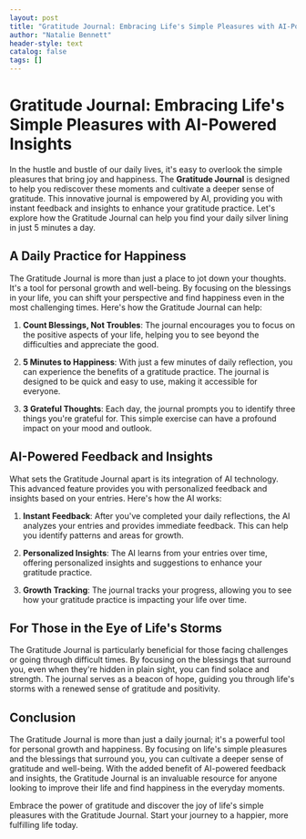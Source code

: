 ```yaml
---
layout: post
title: "Gratitude Journal: Embracing Life's Simple Pleasures with AI-Powered Insights"
author: "Natalie Bennett"
header-style: text
catalog: false
tags: []
---
```


# Gratitude Journal: Embracing Life's Simple Pleasures with AI-Powered Insights

In the hustle and bustle of our daily lives, it's easy to overlook the simple pleasures that bring joy and happiness. The **Gratitude Journal** is designed to help you rediscover these moments and cultivate a deeper sense of gratitude. This innovative journal is empowered by AI, providing you with instant feedback and insights to enhance your gratitude practice. Let's explore how the Gratitude Journal can help you find your daily silver lining in just 5 minutes a day.

## A Daily Practice for Happiness

The Gratitude Journal is more than just a place to jot down your thoughts. It's a tool for personal growth and well-being. By focusing on the blessings in your life, you can shift your perspective and find happiness even in the most challenging times. Here's how the Gratitude Journal can help:

1. **Count Blessings, Not Troubles**: The journal encourages you to focus on the positive aspects of your life, helping you to see beyond the difficulties and appreciate the good.

2. **5 Minutes to Happiness**: With just a few minutes of daily reflection, you can experience the benefits of a gratitude practice. The journal is designed to be quick and easy to use, making it accessible for everyone.

3. **3 Grateful Thoughts**: Each day, the journal prompts you to identify three things you're grateful for. This simple exercise can have a profound impact on your mood and outlook.

## AI-Powered Feedback and Insights

What sets the Gratitude Journal apart is its integration of AI technology. This advanced feature provides you with personalized feedback and insights based on your entries. Here's how the AI works:

1. **Instant Feedback**: After you've completed your daily reflections, the AI analyzes your entries and provides immediate feedback. This can help you identify patterns and areas for growth.

2. **Personalized Insights**: The AI learns from your entries over time, offering personalized insights and suggestions to enhance your gratitude practice.

3. **Growth Tracking**: The journal tracks your progress, allowing you to see how your gratitude practice is impacting your life over time.

## For Those in the Eye of Life's Storms

The Gratitude Journal is particularly beneficial for those facing challenges or going through difficult times. By focusing on the blessings that surround you, even when they're hidden in plain sight, you can find solace and strength. The journal serves as a beacon of hope, guiding you through life's storms with a renewed sense of gratitude and positivity.

## Conclusion

The Gratitude Journal is more than just a daily journal; it's a powerful tool for personal growth and happiness. By focusing on life's simple pleasures and the blessings that surround you, you can cultivate a deeper sense of gratitude and well-being. With the added benefit of AI-powered feedback and insights, the Gratitude Journal is an invaluable resource for anyone looking to improve their life and find happiness in the everyday moments.

Embrace the power of gratitude and discover the joy of life's simple pleasures with the Gratitude Journal. Start your journey to a happier, more fulfilling life today.